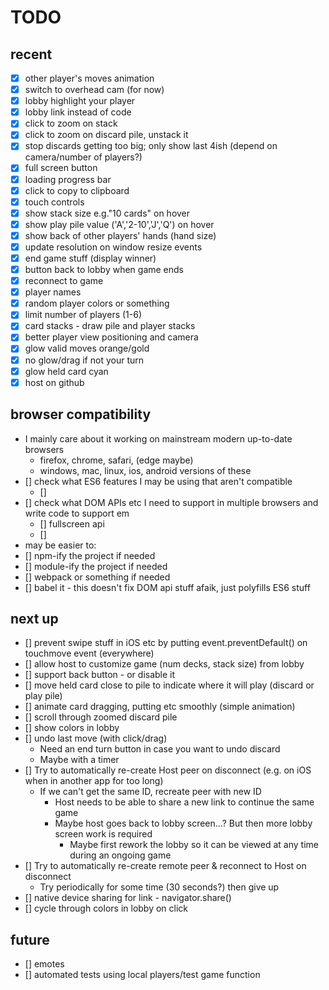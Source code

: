 # TODO

## recent
- [x] other player's moves animation
- [x] switch to overhead cam (for now)
- [x] lobby highlight your player
- [x] lobby link instead of code
- [x] click to zoom on stack
- [x] click to zoom on discard pile, unstack it
- [x] stop discards getting too big; only show last 4ish (depend on camera/number of players?)
- [x] full screen button
- [x] loading progress bar
- [x] click to copy to clipboard
- [x] touch controls
- [x] show stack size e.g."10 cards" on hover
- [x] show play pile value ('A','2-10','J','Q') on hover
- [x] show back of other players' hands (hand size)
- [x] update resolution on window resize events
- [x] end game stuff (display winner)
- [x] button back to lobby when game ends
- [x] reconnect to game
- [x] player names
- [x] random player colors or something
- [x] limit number of players (1-6)
- [x] card stacks - draw pile and player stacks
- [x] better player view positioning and camera
- [x] glow valid moves orange/gold
- [x] no glow/drag if not your turn
- [x] glow held card cyan
- [x] host on github

## browser compatibility
- I mainly care about it working on mainstream modern up-to-date browsers
    - firefox, chrome, safari, (edge maybe)
    - windows, mac, linux, ios, android versions of these
- [] check what ES6 features I may be using that aren't compatible
    - []
- [] check what DOM APIs etc I need to support in multiple browsers and write code to support em
    - [] fullscreen api
    - []  
- may be easier to:
- [] npm-ify the project if needed
- [] module-ify the project if needed
- [] webpack or something if needed
- [] babel it - this doesn't fix DOM api stuff afaik, just polyfills ES6 stuff

## next up
- [] prevent swipe stuff in iOS etc by putting event.preventDefault() on touchmove event (everywhere)
- [] allow host to customize game (num decks, stack size) from lobby
- [] support back button - or disable it
- [] move held card close to pile to indicate where it will play (discard or play pile)
- [] animate card dragging, putting etc smoothly (simple animation)
- [] scroll through zoomed discard pile
- [] show colors in lobby
- [] undo last move (with click/drag)
    - Need an end turn button in case you want to undo discard
    - Maybe with a timer
- [] Try to automatically re-create Host peer on disconnect (e.g. on iOS when in another app for too long)
    - If we can't get the same ID, recreate peer with new ID
        - Host needs to be able to share a new link to continue the same game
        - Maybe host goes back to lobby screen...? But then more lobby screen work is required
            - Maybe first rework the lobby so it can be viewed at any time during an ongoing game
- [] Try to automatically re-create remote peer & reconnect to Host on disconnect
    - Try periodically for some time (30 seconds?) then give up
- [] native device sharing for link - navigator.share()
- [] cycle through colors in lobby on click

## future
- [] emotes
- [] automated tests using local players/test game function

